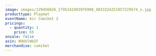 ```yaml
---
image: images/129456626_1795142493976998_4833224251957229574_n.jpg
producttype: Playmat
eventName: Air Comiket 2
pricings:
  - quantity: 1
    price: 65
onsale: false
asin: N9UUlWbIF
merchandise: comiket
---
```

